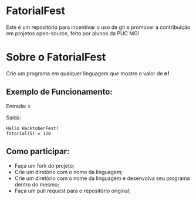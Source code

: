 # FatorialFest

Este é um repositório para incentivar o uso de git e promover a contribuição em projetos open-source, feito por alunos da PUC MG!

# Sobre o FatorialFest

Crie um programa em qualquer linguagem que mostre o valor de **n!**.

## Exemplo de Funcionamento:

Entrada:
`5`

Saída:

```
Hello HacktoberFest!
fatorial(5) = 120
```


## Como participar:

* Faça um fork do projeto;
* Crie um diretório com o nome da linguagem;
* Crie um diretório com o nome da linguagem e desenvolva seu programa dentro do mesmo;
* Faça um pull request para o repositório original;